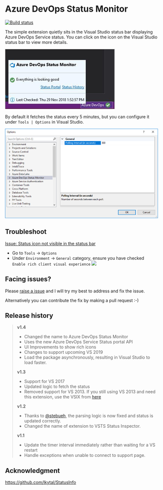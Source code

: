 # Azure DevOps Status Monitor

[![Build status](https://dev.azure.com/utkarshshigihalli/opensource/_apis/build/status/VSExtensions/AzureDevOpsStatusMonitor)](https://dev.azure.com/utkarshshigihalli/opensource/_build/latest?definitionId=4)

The simple extension quietly sits in the Visual Studio status bar displaying Azure DevOps Service status. You can click on the icon on the Visual Studio status bar to view more details. 

![](screenshots/screenshot.png)

By default it fetches the status every 5 minutes, but you can configure it under `Tools | Options` in Visual Studio.

![Options Dialog](screenshots/options.png)

## Troubleshoot

[Issue: Status icon not visible in the status bar](https://github.com/onlyutkarsh/VSOStatusInspector/issues/1) 

- Go to `Tools` -> `Options`
- Under `Environment` -> `General` category, ensure you have checked `Enable rich client visual experience`
![](img/troubleshoot_options.png)
 
## Facing issues?
Please [raise a issue](https://github.com/onlyutkarsh/VSOStatusInspector/issues/new) and I will try my best to address and fix the issue.

Alternatively you can contribute the fix by making a pull request :-)

## Release history

> **v1.4**
> - Changed the name to Azure DevOps Status Monitor
> - Uses the new Azure DevOps Service Status portal API
> - UI Improvements to show rich icons
> - Changes to support upcoming VS 2019
> - Load the package asynchronously, resulting in Visual Studio to load faster.
> 
> **v1.3**
> - Support for VS 2017
> - Updated logic to fetch the status
> - Removed support for VS 2013. If you still using VS 2013 and need this extension, use the VSIX from [here](https://github.com/onlyutkarsh/VSOStatusInspector/releases/tag/1.2)
>
> **v1.2**
> - Thanks to [@stebueh](https://github.com/stebueh), the parsing logic is now fixed and status is updated correctly.
> - Changed the name of extension to VSTS Status Inspector.
> 
> **v1.1**
> - Update the timer interval immediately rather than waiting for a VS restart
> - Handle exceptions when unable to connect to support page.

## Acknowledgment

https://github.com/lkytal/StatusInfo

